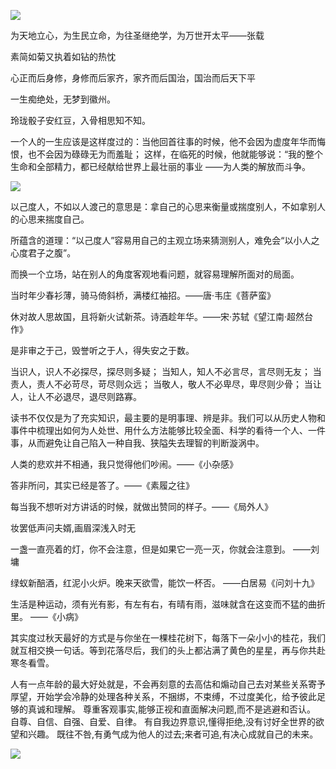 ![](https://upload-images.jianshu.io/upload_images/6943526-7c1b5a7aee4eac84.jpg?imageMogr2/auto-orient/strip%7CimageView2/2/w/1240)

为天地立心，为生民立命，为往圣继绝学，为万世开太平——张载

素简如菊又执着如钻的热忱

心正而后身修，身修而后家齐，家齐而后国治，国治而后天下平

一生痴绝处，无梦到徽州。

玲珑骰子安红豆，入骨相思知不知。

一个人的一生应该是这样度过的：当他回首往事的时候，他不会因为虚度年华而悔恨，也不会因为碌碌无为而羞耻；
这样，在临死的时候，他就能够说：“我的整个生命和全部精力，都已经献给世界上最壮丽的事业
——为人类的解放而斗争。

![](https://upload-images.jianshu.io/upload_images/6943526-ceb2d575abb0b7a8.jpg?imageMogr2/auto-orient/strip%7CimageView2/2/w/1240)


以己度人，不如以人渡己的意思是：拿自己的心思来衡量或揣度别人，不如拿别人的心思来揣度自己。

所蕴含的道理：“以己度人”容易用自己的主观立场来猜测别人，难免会“以小人之心度君子之腹”。

而换一个立场，站在别人的角度客观地看问题，就容易理解所面对的局面。

当时年少春衫薄，骑马倚斜桥，满楼红袖招。——唐·韦庄《菩萨蛮》

休对故人思故国，且将新火试新茶。诗酒趁年华。——宋·苏轼《望江南·超然台作》

是非审之于己，毁誉听之于人，得失安之于数。 

当识人，识人不必探尽，探尽则多疑；
当知人，知人不必言尽，言尽则无友；
当责人，责人不必苛尽，苛尽则众远；
当敬人，敬人不必卑尽，卑尽则少骨；
当让人，让人不必退尽，退尽则路寡。

读书不仅仅是为了充实知识，最主要的是明事理、辨是非。我们可以从历史人物和事件中梳理出如何为人处世、用什么方法能够比较全面、科学的看待一个人、一件事，从而避免让自己陷入一种自我、狭隘失去理智的判断漩涡中。 

人类的悲欢并不相通，我只觉得他们吵闹。——《小杂感》

答非所问，其实已经是答了。——《素履之往》

每当我不想听对方讲话的时候，就做出赞同的样子。——《局外人》

妆罢低声问夫婿,画眉深浅入时无

一盏一直亮着的灯，你不会注意，但是如果它一亮一灭，你就会注意到。 ——刘墉

绿蚁新醅酒，红泥小火炉。晚来天欲雪，能饮一杯否。 ——白居易《问刘十九》

生活是种运动，须有光有影，有左有右，有晴有雨，滋味就含在这变而不猛的曲折里。 ——《小病》

其实度过秋天最好的方式是与你坐在一棵桂花树下，每落下一朵小小的桂花，我们就互相交换一句话。等到花落尽后，我们的头上都沾满了黄色的星星，再与你共赴寒冬看雪。

人有一点年龄的最大好处就是，不会再刻意的去高估和煽动自己去对某些关系寄予厚望，开始学会冷静的处理各种关系，不捆绑，不束缚，不过度美化，给予彼此足够的真诚和理解。
尊重客观事实,能够正视和直面解决问题,而不是逃避和否认。
自尊、自信、自强、自爱、自律。
有自我边界意识,懂得拒绝,没有讨好全世界的欲望和兴趣。
既往不咎,有勇气成为他人的过去;来者可追,有决心成就自己的未来。


![](https://upload-images.jianshu.io/upload_images/6943526-2ba6c110ae6497da.gif?imageMogr2/auto-orient/strip)
